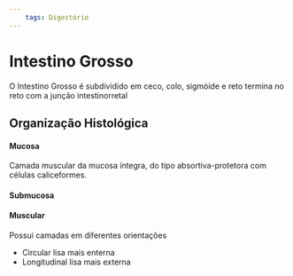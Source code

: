 ```yaml
---
	tags: Digestório
---
```

# Intestino Grosso
O Intestino Grosso é subdividido em ceco, colo, sigmóide e reto termina no reto com a junção intestinorretal
## Organização Histológica
#### Mucosa
Camada muscular da mucosa íntegra, do tipo absortiva-protetora com células caliceformes. 

#### Submucosa

#### Muscular
Possui camadas em diferentes orientações
- Circular lisa mais enterna
- Longitudinal lisa mais externa